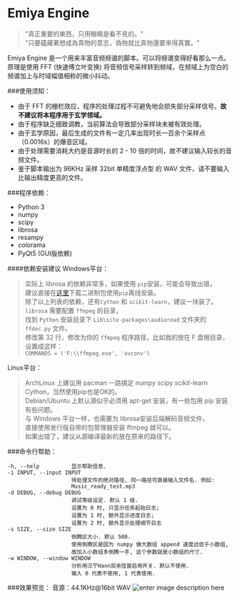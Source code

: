 # Emiya Engine 

> "真正重要的東西，只用眼睛是看不見的。"  
> "只要蘊藏著想成為真物的意志，偽物就比真物還要來得真實。"  

Emiya Engine 是一个用来丰富音频频谱的脚本。可以将频谱变得好看那么一点。  
原理是使用 FFT (快速傅立叶变换) 将音频信号采样转到频域，在频域上为空白的频谱加上与时域幅值相称的微小抖动。

###使用须知：

 -  由于 FFT 的栅栏效应，程序的处理过程不可避免地会损失部分采样信号。**故不建议将本程序用于玄学领域。**
 -  由于程序缺乏细致调教，当前算法会导致部分采样块未被有效处理。
 -  由于玄学原因，最后生成的文件有一定几率出现时长一百余个采样点（0.0016s）的爆音区域。
 -  由于处理需要消耗大约是音源时长的 2 - 10 倍的时间，故不建议输入较长的音频文件。
 -  鉴于脚本输出为 96KHz 采样 32bit 单精度浮点型 的 WAV 文件，请不要输入比输出精度更高的文件。

###程序依赖：

 - Python 3
 - numpy
 - scipy
 - librosa
 - resampy
 - colorama
 - PyQt5 (GUI版依赖)

####依赖安装建议
Windows平台：

> 实际上 librosa 的依赖非常多，如果使用 `pip`安装，可能会导致出错，  
> 建议直接在[这里](http://www.lfd.uci.edu/~gohlke/pythonlibs/)下载二进制包使用`pip`离线安装。  
> 除了以上列表的依赖，还有`Cython` 和 `scikit-learn`，建议一块装了。  
> `librosa` 需要配置 `ffmpeg` 的目录，  
> 找到 `Python` 安装目录下 `Lib\site-packages\audioread` 文件夹的 `ffdec.py` 文件。  
> 修改第 32 行，修改为你的 `ffmpeg` 程序路径，比如我的放在 F 盘根目录，设置成这样：  
> `COMMANDS = ('F:\\ffmpeg.exe', 'avconv')`  

Linux平台：

> ArchLinux 上建议用 pacman 一路搞定 numpy scipy scikit-learn Cython，当然使用pip也是OK的。  
> Debian/Ubuntu 上默认源似乎必须用 apt-get 安装，有一些包用 pip 安装有些问题。  
> 与 Windows 平台一样，也需要为 librosa安装后端解码音频文件，  
> 直接使用发行版自带的包管理器安装 ffmpeg 就可以。  
> 如果出错了，建议从源编译最新的放在原来的路径下。  

###命令行帮助：

    -h, --help          显示帮助信息.
    -i INPUT, --input INPUT
                        待处理文件的绝对路径, 同一路径可直接输入文件名. 例如:
                        Music_ready_test.mp3
    -d DEBUG, --debug DEBUG
                        调试等级设定. 默认 1 级.
                        设置为 0 时, 只显示任务起始日志;
                        设置为 1 时, 额外显示进度日志;
                        设置为 2 时, 额外显示处理细节日志
    -s SIZE, --size SIZE
                        倒腾区大小. 默认 500.
                        使用倒腾区是因为 numpy 做大数组 append 速度远低于小数组,
                        故加入小数组多倒腾一手, 这个参数就是小数组的尺寸.
    -w WINDOW, --window WINDOW
                        分析用汉宁Hann双余弦窗启用开关. 默认不使用.
                        输入 0 代表不使用, 1 代表使用.

###效果预览：
音源：44.1KHz@16bit WAV
![enter image description here](https://i.imgur.com/VU9Obqw.jpg)

